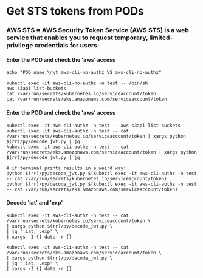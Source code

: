 # Get STS tokens from PODs

### AWS STS = AWS Security Token Service (AWS STS) is a web service that enables you to request temporary, limited-privilege credentials for users.

#### Enter the POD and check the 'aws' access
```shell
echo "POD name:\n\t aws-cli-no-authz VS aws-cli-no-authz"

kubectl exec -it aws-cli-no-authz -n test -- /bin/sh
aws s3api list-buckets
cat /var/run/secrets/kubernetes.io/serviceaccount/token
cat /var/run/secrets/eks.amazonaws.com/serviceaccount/token
```

#### Enter the POD and check the 'aws' access
```shell
kubectl exec -it aws-cli-authz -n test -- aws s3api list-buckets
kubectl exec -it aws-cli-authz -n test -- cat /var/run/secrets/kubernetes.io/serviceaccount/token | xargs python $(rr)/py/decode_jwt.py | jq
kubectl exec -it aws-cli-authz -n test -- cat /var/run/secrets/eks.amazonaws.com/serviceaccount/token | xargs python $(rr)/py/decode_jwt.py | jq

# if terminal prints results in a weird way:
python $(rr)/py/decode_jwt.py $(kubectl exec -it aws-cli-authz -n test -- cat /var/run/secrets/kubernetes.io/serviceaccount/token)
python $(rr)/py/decode_jwt.py $(kubectl exec -it aws-cli-authz -n test -- cat /var/run/secrets/eks.amazonaws.com/serviceaccount/token)
```

#### Decode 'iat' and 'exp'
```shell
kubectl exec -it aws-cli-authz -n test -- cat /var/run/secrets/kubernetes.io/serviceaccount/token \
| xargs python $(rr)/py/decode_jwt.py \
| jq '.iat, .exp' \
| xargs -I {} date -r {}

kubectl exec -it aws-cli-authz -n test -- cat /var/run/secrets/eks.amazonaws.com/serviceaccount/token \
| xargs python $(rr)/py/decode_jwt.py \
| jq '.iat, .exp' \
| xargs -I {} date -r {}
```

